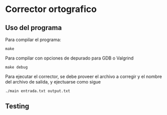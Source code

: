 # Corrector ortografico

## Uso del programa
Para compilar el programa:
```
make
```
Para compilar con opciones de depurado para GDB o Valgrind
```
make debug
```

Para ejecutar el corrector, se debe proveer el archivo a corregir y el nombre
del archivo de salida, y ejectuarse como sigue
```
./main entrada.txt output.txt
```

## Testing
